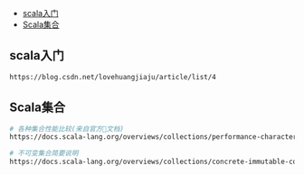 
<!-- TOC -->

- [scala入门](#scala入门)
- [Scala集合](#scala集合)

<!-- /TOC -->

## scala入门
``` bash
https://blog.csdn.net/lovehuangjiaju/article/list/4
```

## Scala集合
``` bash
# 各种集合性能比较(来自官方文档)
https://docs.scala-lang.org/overviews/collections/performance-characteristics.html

# 不可变集合简要说明
https://docs.scala-lang.org/overviews/collections/concrete-immutable-collection-classes.html
```
